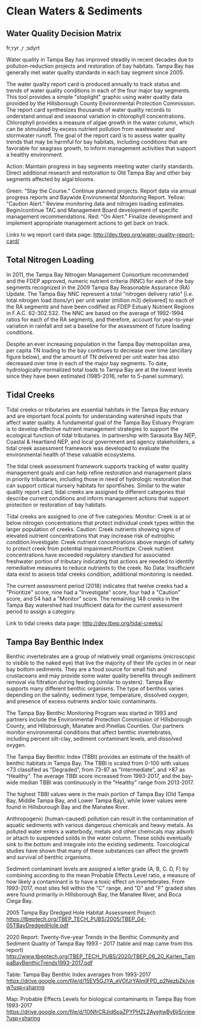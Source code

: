 # Clean Waters & Sediments

## Water Quality Decision Matrix

fr;ryr ,r ;sdyrt 

Water quality in Tampa Bay has improved steadily in recent decades due to pollution-reduction projects and restoration of bay habitats. Tampa Bay has generally met water quality standards in each bay segment since 2005.

The water quality report card is produced annually to track status and trends of water quality conditions in each of the four major bay segments.  This tool provides a simple "stoplight" graphic using water quality data provided by the Hillsborough County Environmental Protection Commission.  The report card synthesizes thousands of water quality records to understand annual and seasonal variation in chlorophyll concentrations.  Chlorophyll provides a measure of algae growth in the water column, which can be stimulated by excess nutrient pollution from wastewater and stormwater runoff.   The goal of the report card is to assess water quality trends that may be harmful for bay habitats, including conditions that are favorable for seagrass growth, to inform management activities that support a healthy environment.   

Action: Maintain progress in bay segments meeting water clarity standards. Direct additional research and restoration to Old Tampa Bay and other bay segments affected by algal blooms.

Green: "Stay the Course." Continue planned projects. Report data via annual progress reports and Baywide Environmental Monitoring Report. Yellow: "Caution Alert." Review monitoring data and nitrogen loading estimates. Begin/continue TAC and Management Board development of specific management recommendations. Red: "On Alert." Finalize development and implement appropriate management actions to get back on track.

Links to wq report card data page: http://dev.tbep.org/water-quality-report-card/

## Total Nitrogen Loading

In 2011, the Tampa Bay Nitrogen Management Consortium recommended and the FDEP approved, numeric nutrient criteria (NNC) for each of the bay segments recognized in the 2009 Tampa Bay Reasonable Assurance (RA) Update. The Tampa Bay NNC represent a total "nitrogen delivery ratio" [i.e. total nitrogen load (tons/yr) per unit water (million m3) delivered] to each of the RA segments and have been codified as FDEP Estuary Nutrient Regions in F.A.C. 62-302.532. The NNC are based on the average of 1992-1994 ratios for each of the RA segments, and therefore, account for year-to-year variation in rainfall and set a baseline for the assessment of future loading conditions.

Despite an ever increasing population in the Tampa Bay metropolitan area, per capita TN loading to the bay continues to decrease over time (ancillary figure below), and the amount of TN delivered per unit water has also decreased over time in each of the major bay segments. To date, hydrologically-normalized total loads to Tampa Bay are at the lowest levels since they have been estimated (1985-2016, refer to 5-panel summary). 

## Tidal Creeks

Tidal creeks or tributaries are essential habitats in the Tampa Bay estuary and are important focal points for understanding watershed inputs that affect water quality. A fundamental goal of the Tampa Bay Estuary Program is to develop effective nutrient management strategies to support the ecological function of tidal tributaries. In partnership with Sarasota Bay NEP, Coastal & Heartland NEP, and local government and agency stakeholders, a tidal creek assessment framework was developed to evaluate the environmental health of these valuable ecosystems. 

The tidal creek assessment framework supports tracking of water quality management goals and can help refine restoration and management plans in priority tributaries, including those in need of hydrologic restoration that can support critical nursery habitats for sportfishes.  Similar to the water quality report card, tidal creeks are assigned to different categories that describe current conditions and inform management actions that support protection or restoration of bay habitats.

Tidal creeks are assigned to one of five categories: Monitor: Creek is at or below nitrogen concentrations that protect individual creek types within the larger population of creeks. Caution: Creek nutrients showing signs of elevated nutrient concentrations that may increase risk of eutrophic condition.Investigate: Creek nutrient concentrations above margin of safety to protect creek from potential impairment.Prioritize: Creek nutrient concentrations have exceeded regulatory standard for associated freshwater portion of tributary indicating that actions are needed to identify remediative measures to reduce nutrients to the creek. No Data: Insufficient data exist to assess tidal creeks condition, additional monitoring is needed.

The current assessment period (2018) indicates that twelve creeks had a "Prioritize" score, nine had a "Investigate" score, four had a "Caution" score, and 54 had a "Monitor" score.  The remaining 148 creeks in the Tampa Bay watershed had insufficient data for the current assessment period to assign a category. 

Link to tidal creeks data page: http://dev.tbep.org/tidal-creeks/

## Tampa Bay Benthic Index

Benthic invertebrates are a group of relatively small organisms (microscopic to visible to the naked eye) that live the majority of their life cycles in or near bay bottom sediments. They are a food source for small fish and crustaceans and may provide some water quality benefits through sediment removal via filtration during feeding (similar to oysters). Tampa Bay supports many different benthic organisms. The type of benthos varies depending on the salinity, sediment type, temperature, dissolved oxygen, and presence of excess nutrients and/or toxic contaminants. 

The Tampa Bay Benthic Monitoring Program was started in 1993 and partners include the Environmental Protection Commission of Hillsborough County, and Hillsborough, Manatee and Pinellas Counties. Our partners monitor environmental conditions that affect benthic invertebrates, including percent silt-clay, sediment contaminant levels, and dissolved oxygen.

The Tampa Bay Benthic Index (TBBI) provides an estimate of the health of benthic habitats in Tampa Bay. The TBBI is scaled from 0-100 with values <73 classified as "Degraded", from 73-87 as "Intermediate", and >87 as "Healthy".  The average TBBI score increased from 1993-2017, and the bay-wide median TBBI was continuously in the "Healthy" range from 2013-2017.

The highest TBBI values were in the main portion of Tampa Bay (Old Tampa Bay, Middle Tampa Bay, and Lower Tampa Bay), while lower values were found in Hillsborough Bay and the Manatee River. 

Anthropogenic (human-caused) pollution can result in the contamination of aquatic sediments with various dangerous chemicals and heavy metals. As polluted water enters a waterbody, metals and other chemicals may adsorb or attach to suspended solids in the water column. These solids eventually sink to the bottom and integrate into the existing sediments. Toxicological studies have shown that many of these substances can affect the growth and survival of benthic organisms.

Sediment contaminant levels are assigned a letter grade (A, B, C. D, F) by combining according to the mean Probable Effects Level ratio, a measure of how likely a contaminant is to have a toxic effect on invertebrates. From 1993-2017, most sites fell within the "C" range, and "D" and "F" graded sites were found primarily in Hillsborough Bay, the Manatee River, and Boca Ciega Bay. 

2005 Tampa Bay Dredged Hole Habitat Assessment Project: https://tbeptech.org/TBEP_TECH_PUBS/2005/TBEP_04-05TBayDredgedHole.pdf 

2020 Report: Twenty-five-year Trends in the Benthic Community and Sediment Quality of Tampa Bay 1993 - 2017 (table and map came from this report) http://www.tbeptech.org/TBEP_TECH_PUBS/2020/TBEP_06_20_Karlen_TampaBayBenthicTrends1993-2017.pdf 

Table: Tampa Bay Benthic Index averages from 1993-2017 https://drive.google.com/file/d/15EV5GJYA_eVOfJrYAImIFPD_p2NezbZk/view?usp=sharing 

Map: Probable Effects Levels for biological contaminants in Tampa Bay from 1993-2017 https://drive.google.com/file/d/1ONfrCRJid6paZPYPHZL2AyejtwBy6ji5/view?usp=sharing 
